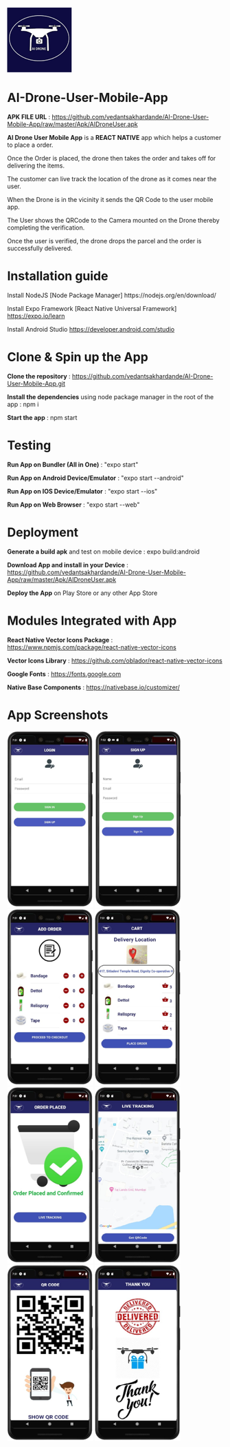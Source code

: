 <img src="https://github.com/vedantsakhardande/AI-Drone-User-Mobile-App/raw/master/App/assets/dronelogostart.png" width="150"> <h1>AI-Drone-User-Mobile-App</h1>

**APK FILE URL** :  https://github.com/vedantsakhardande/AI-Drone-User-Mobile-App/raw/master/Apk/AIDroneUser.apk

**AI Drone User Mobile App** is a **REACT NATIVE** app which helps a customer to place a order. 

Once the Order is placed, the drone then takes the order and takes off for delivering the items.

The customer can live track the location of the drone as it comes near the user.

When the Drone is in the vicinity it sends the QR Code to the user mobile app.

The User shows the QRCode to the Camera mounted on the Drone thereby completing the verification.

Once the user is verified, the drone drops the parcel and the order is successfully delivered.

<h1>Installation guide</h1>

<p>
Install NodeJS [Node Package Manager] https://nodejs.org/en/download/

Install Expo Framework [React Native Universal Framework] https://expo.io/learn

Install Android Studio https://developer.android.com/studio  
</p>

<h1>Clone & Spin up the App</h1>
<p>
  
**Clone the repository** : https://github.com/vedantsakhardande/AI-Drone-User-Mobile-App.git

**Install the dependencies** using node package manager in the root of the app : npm i

**Start the app** : npm start
</p>

<h1>Testing</h1>
<p>
  
**Run App on Bundler (All in One)** : "expo start"

**Run App on Android Device/Emulator** : "expo start --android"

**Run App on IOS Device/Emulator** : "expo start --ios"

**Run App on Web Browser** : "expo start --web"

</p>

<h1>Deployment</h1>
<p>

**Generate a build apk** and test on mobile device : expo build:android

**Download App and install in your Device** : https://github.com/vedantsakhardande/AI-Drone-User-Mobile-App/raw/master/Apk/AIDroneUser.apk

**Deploy the App** on Play Store or any other App Store
  
</p>

<h1>Modules Integrated with App</h1>
<p>
  
  **React Native Vector Icons Package** : https://www.npmjs.com/package/react-native-vector-icons
  
  **Vector Icons Library** : https://github.com/oblador/react-native-vector-icons
  
  **Google Fonts** : https://fonts.google.com
  
  **Native Base Components** : https://nativebase.io/customizer/
</p>

<h1>App Screenshots</h1>
<p>
<img src="https://github.com/vedantsakhardande/AI-Drone-User-Mobile-App/blob/master/App/App%20Screenshots/Login.JPG?raw=true" width="200">  <img src="https://github.com/vedantsakhardande/AI-Drone-User-Mobile-App/blob/master/App/App%20Screenshots/Signup.JPG?raw=true" width="200">  <img src="https://github.com/vedantsakhardande/AI-Drone-User-Mobile-App/blob/master/App/App%20Screenshots/AddOrder.JPG?raw=true" width="200">  <img src="https://github.com/vedantsakhardande/AI-Drone-User-Mobile-App/blob/master/App/App%20Screenshots/Cart.JPG?raw=true" width="200">   <img src="https://github.com/vedantsakhardande/AI-Drone-User-Mobile-App/blob/master/App/App%20Screenshots/Placed.JPG?raw=true" width="200">  <img src="https://github.com/vedantsakhardande/AI-Drone-User-Mobile-App/blob/master/App/App%20Screenshots/Tracking.JPG?raw=true" width="200">  <img src="https://github.com/vedantsakhardande/AI-Drone-User-Mobile-App/blob/master/App/App%20Screenshots/QRCode.JPG?raw=true" width="200">  <img src="https://github.com/vedantsakhardande/AI-Drone-User-Mobile-App/blob/master/App/App%20Screenshots/Thank%20You.JPG?raw=true" width="200">
</p>
